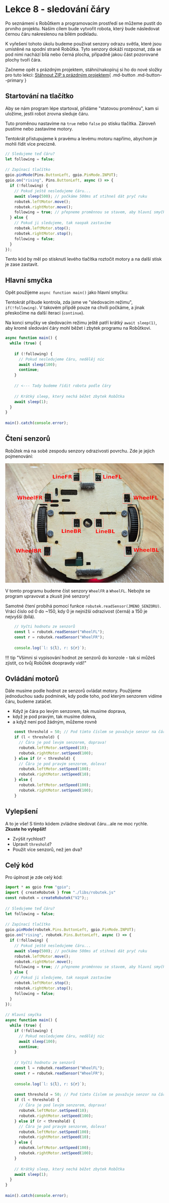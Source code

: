 # Lekce 8 - sledování čáry

Po seznámení s Robůtkem a programovacím prostředí se můžeme pustit do prvního projektu. Naším cílem bude vytvořit robota, který bude následovat černou čáru nakreslenou na bílém podkladu.

K vyřešení tohoto úkolu budeme používat senzory odrazu světla, které jsou umístěné na spodní straně Robůtka. Tyto senzory dokáží rozpoznat, zda se pod nimi nachází bílá nebo černá plocha, případně jakou část pozorované plochy tvoří čára.

Začneme opět s prázdným projektem, stáhni/nakopíruj si ho do nové složky pro tuto lekci:
[Stáhnout ZIP s prázdným projektem](../lekce2/blank_project.zip){ .md-button .md-button--primary }


## Startování na tlačítko
Aby se nám program lépe startoval, přidáme "statovou proměnou", kam si uložíme, jestli robot zrovna sleduje čáru.

Tuto proměnou nastavíme na `true` nebo `false` po stisku tlačítka. Zároveň pustíme nebo zastavíme motory.

Tentokrát přistupujeme k pravému a levému motoru napřímo, abychom je mohli řídit více precizně.

```ts
// Sledujeme teď čáru?
let following = false;

// Zapínací tlačítko
gpio.pinMode(Pins.ButtonLeft, gpio.PinMode.INPUT);
gpio.on("rising", Pins.ButtonLeft, async () => {
  if (!following) {
    // Pokud ještě nesledujeme čáru...
    await sleep(500); // počkáme 500ms ať stihneš dát pryč ruku
    robutek.leftMotor.move();
    robutek.rightMotor.move();
    following = true; // přepneme proměnnou se stavem, aby hlavní smyčka začala fungovat.
  } else {
    // Pokud ji sledujeme, tak naopak zastavíme
    robutek.leftMotor.stop();
    robutek.rightMotor.stop();
    following = false;
  }
});
```

Tento kód by měl po stisknutí levého tlačítka roztočit motory a na další stisk je zase zastavit.

## Hlavní smyčka

Opět použijeme `async function main()` jako hlavní smyčku:

Tentokrát přibude kontrola, zda jsme ve "sledovacím režimu", `if(!following)`. V takovém přípdě pouze na chvíli počkáme, a jinak přeskočíme na další iteraci (`continue`).

Na konci smyčky ve sledovacím režimu ještě patří krátký `await sleep(1)`, aby kromě sledování čáry mohl běžet i zbytek programu na Robůtkovi.

```ts
async function main() {
  while (true) {

    if (!following) {
      // Pokud nesledujeme čáru, nedělěj nic
      await sleep(100);
      continue;
    }

    // <--- Tady budeme řídit robota podle čáry

    // Krátký sleep, který nechá běžet zbytek Robůtka
    await sleep(1);
  }
}

main().catch(console.error);
```

## Čtení senzorů

Robůtek má na sobě zespodu senzory odrazivosti povrchu. Zde je jejich pojmenování:

![](assets/senzory.jpg)

V tomto programu budeme číst senzory `WheelFR` a `WheelFL`. Nebojte se program upravovat a zkusit jiné senzory!

Samotné čtení probíhá pomocí funkce `robutek.readSensor(JMENO_SENZORU)`. Vrácí číslo od 0 do ~150, kdy 0 je nejnižší odrazivost (černá)
a 150 je nejvyšší (bílá).

```ts
    // Vyčti hodnotu ze senzorů
    const l = robutek.readSensor("WheelFL");
    const r = robutek.readSensor("WheelFR");

    console.log(`l: ${l}, r: ${r}`);
```

!!! tip "Všimni si vypisování hodnot ze senzorů do konzole - tak si můžeš zjistit, co tvůj Robůtek doopravdy vidí!"

## Ovládání motorů

Dále musíme podle hodnot ze senzorů ovládat motory. Použijeme jednoduchou sadu podmínek, kdy podle toho, pod kterým senzorem vidíme
čáru, budeme zatáčet.

* Když je čára po levým senzorem, tak musíme doprava,
* když je pod pravým, tak musíme doleva,
* a když není pod žádným, můžeme rovně

```ts
    const threshold = 50; // Pod tímto číslem se považuje senzor na čáře
    if (l < threshold) {
      // Čára je pod levým senzorem, doprava!
      robutek.leftMotor.setSpeed(10);
      robutek.rightMotor.setSpeed(100);
    } else if (r < threshold) {
      // Čára je pod pravým senzorem, doleva!
      robutek.leftMotor.setSpeed(100);
      robutek.rightMotor.setSpeed(10);
    } else {
      robutek.leftMotor.setSpeed(100);
      robutek.rightMotor.setSpeed(100);
    }
```

## Vylepšení
A to je vše! S tímto kódem zvládne sledovat čáru...ale ne moc rychle. **Zkuste ho vylepšit!**

* Zvýšit rychlost?
* Upravit `threshold`?
* Použít více senzorů, než jen dva?


## Celý kód
Pro úplnost je zde celý kód:

```ts
import * as gpio from "gpio";
import { createRobutek } from "./libs/robutek.js"
const robutek = createRobutek("V2");;

// Sledujeme teď čáru?
let following = false;

// Zapínací tlačítko
gpio.pinMode(robutek.Pins.ButtonLeft, gpio.PinMode.INPUT);
gpio.on("rising", robutek.Pins.ButtonLeft, async () => {
  if (!following) {
    // Pokud ještě nesledujeme čáru...
    await sleep(500); // počkáme 500ms ať stihneš dát pryč ruku
    robutek.leftMotor.move();
    robutek.rightMotor.move();
    following = true; // přepneme proměnnou se stavem, aby hlavní smyčka začala fungovat.
  } else {
    // Pokud ji sledujeme, tak naopak zastavíme
    robutek.leftMotor.stop();
    robutek.rightMotor.stop();
    following = false;
  }
});

// Hlavní smyčka
async function main() {
  while (true) {
    if (!following) {
      // Pokud nesledujeme čáru, nedělěj nic
      await sleep(100);
      continue;
    }

    // Vyčti hodnotu ze senzorů
    const l = robutek.readSensor("WheelFL");
    const r = robutek.readSensor("WheelFR");

    console.log(`l: ${l}, r: ${r}`);

    const threshold = 50; // Pod tímto číslem se považuje senzor na čáře
    if (l < threshold) {
      // Čára je pod levým senzorem, doprava!
      robutek.leftMotor.setSpeed(10);
      robutek.rightMotor.setSpeed(100);
    } else if (r < threshold) {
      // Čára je pod pravým senzorem, doleva!
      robutek.leftMotor.setSpeed(100);
      robutek.rightMotor.setSpeed(10);
    } else {
      robutek.leftMotor.setSpeed(100);
      robutek.rightMotor.setSpeed(100);
    }

    // Krátký sleep, který nechá běžet zbytek Robůtka
    await sleep(1);
  }
}

main().catch(console.error);
```
